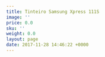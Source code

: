 ```yaml
---
title: Tinteiro Samsung Xpress 111S
image: ''
price: 0.0
sku: ''
weight: 0.0
layout: page
date: 2017-11-28 14:46:22 +0000
---
```

